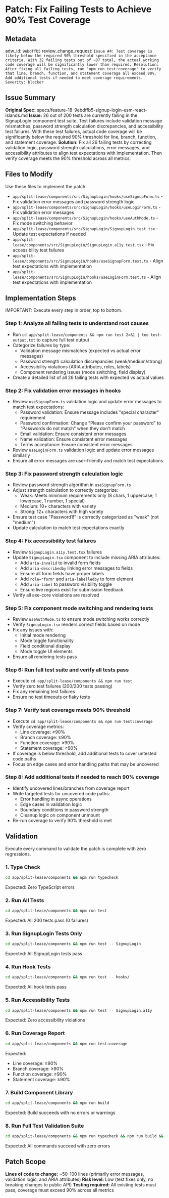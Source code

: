 # Patch: Fix Failing Tests to Achieve 90% Test Coverage

## Metadata
adw_id: `9ebdffb5`
review_change_request: `Issue #4: Test coverage is likely below the required 90% threshold specified in the acceptance criteria. With 32 failing tests out of ~87 total, the actual working code coverage will be significantly lower than required. Resolution: After fixing all failing tests, run 'npm run test:coverage' to verify that line, branch, function, and statement coverage all exceed 90%. Add additional tests if needed to meet coverage requirements. Severity: blocker`

## Issue Summary
**Original Spec:** specs/feature-18-9ebdffb5-signup-login-esm-react-islands.md
**Issue:** 26 out of 200 tests are currently failing in the SignupLogin component test suite. Test failures include validation message mismatches, password strength calculation discrepancies, and accessibility test failures. With these test failures, actual code coverage will be significantly below the required 90% threshold for line, branch, function, and statement coverage.
**Solution:** Fix all 26 failing tests by correcting validation logic, password strength calculations, error messages, and accessibility attributes to align test expectations with implementation. Then verify coverage meets the 90% threshold across all metrics.

## Files to Modify
Use these files to implement the patch:

- `app/split-lease/components/src/SignupLogin/hooks/useSignupForm.ts` - Fix validation error messages and password strength logic
- `app/split-lease/components/src/SignupLogin/hooks/useLoginForm.ts` - Fix validation error messages
- `app/split-lease/components/src/SignupLogin/hooks/useAuthMode.ts` - Fix mode switching behavior
- `app/split-lease/components/src/SignupLogin/SignupLogin.test.tsx` - Update test expectations if needed
- `app/split-lease/components/src/SignupLogin/SignupLogin.a11y.test.tsx` - Fix accessibility test failures
- `app/split-lease/components/src/SignupLogin/hooks/useSignupForm.test.ts` - Align test expectations with implementation
- `app/split-lease/components/src/SignupLogin/hooks/useLoginForm.test.ts` - Align test expectations with implementation

## Implementation Steps
IMPORTANT: Execute every step in order, top to bottom.

### Step 1: Analyze all failing tests to understand root causes
- Run `cd app/split-lease/components && npm run test 2>&1 | tee test-output.txt` to capture full test output
- Categorize failures by type:
  - Validation message mismatches (expected vs actual error messages)
  - Password strength calculation discrepancies (weak/medium/strong)
  - Accessibility violations (ARIA attributes, roles, labels)
  - Component rendering issues (mode switching, field display)
- Create a detailed list of all 26 failing tests with expected vs actual values

### Step 2: Fix validation error messages in hooks
- Review `useSignupForm.ts` validation logic and update error messages to match test expectations:
  - Password validation: Ensure message includes "special character" requirement
  - Password confirmation: Change "Please confirm your password" to "Passwords do not match" when they don't match
  - Email validation: Ensure consistent error messages
  - Name validation: Ensure consistent error messages
  - Terms acceptance: Ensure consistent error messages
- Review `useLoginForm.ts` validation logic and update error messages similarly
- Ensure all error messages are user-friendly and match test expectations

### Step 3: Fix password strength calculation logic
- Review password strength algorithm in `useSignupForm.ts`
- Adjust strength calculation to correctly categorize:
  - Weak: Meets minimum requirements only (8 chars, 1 uppercase, 1 lowercase, 1 number, 1 special)
  - Medium: 10+ characters with variety
  - Strong: 12+ characters with high variety
- Ensure test case "Password1!" is correctly categorized as "weak" (not "medium")
- Update calculation to match test expectations exactly

### Step 4: Fix accessibility test failures
- Review `SignupLogin.a11y.test.tsx` failures
- Update `SignupLogin.tsx` component to include missing ARIA attributes:
  - Add `aria-invalid` to invalid form fields
  - Add `aria-describedby` linking error messages to fields
  - Ensure all form fields have proper labels
  - Add `role="form"` and `aria-labelledby` to form element
  - Add `aria-label` to password visibility toggle
  - Ensure live regions exist for submission feedback
- Verify all axe-core violations are resolved

### Step 5: Fix component mode switching and rendering tests
- Review `useAuthMode.ts` to ensure mode switching works correctly
- Verify `SignupLogin.tsx` renders correct fields based on mode
- Fix any issues with:
  - Initial mode rendering
  - Mode toggle functionality
  - Field conditional display
  - Mode toggle UI elements
- Ensure all rendering tests pass

### Step 6: Run full test suite and verify all tests pass
- Execute `cd app/split-lease/components && npm run test`
- Verify zero test failures (200/200 tests passing)
- Fix any remaining test failures
- Ensure no test timeouts or flaky tests

### Step 7: Verify test coverage meets 90% threshold
- Execute `cd app/split-lease/components && npm run test:coverage`
- Verify coverage metrics:
  - Line coverage: ≥90%
  - Branch coverage: ≥90%
  - Function coverage: ≥90%
  - Statement coverage: ≥90%
- If coverage is below threshold, add additional tests to cover untested code paths
- Focus on edge cases and error handling paths that may be uncovered

### Step 8: Add additional tests if needed to reach 90% coverage
- Identify uncovered lines/branches from coverage report
- Write targeted tests for uncovered code paths:
  - Error handling in async operations
  - Edge cases in validation logic
  - Boundary conditions in password strength
  - Cleanup logic on component unmount
- Re-run coverage to verify 90% threshold is met

## Validation
Execute every command to validate the patch is complete with zero regressions.

### 1. Type Check
```bash
cd app/split-lease/components && npm run typecheck
```
Expected: Zero TypeScript errors

### 2. Run All Tests
```bash
cd app/split-lease/components && npm run test
```
Expected: All 200 tests pass (0 failures)

### 3. Run SignupLogin Tests Only
```bash
cd app/split-lease/components && npm run test -- SignupLogin
```
Expected: All SignupLogin tests pass

### 4. Run Hook Tests
```bash
cd app/split-lease/components && npm run test -- hooks/
```
Expected: All hook tests pass

### 5. Run Accessibility Tests
```bash
cd app/split-lease/components && npm run test -- SignupLogin.a11y
```
Expected: Zero accessibility violations

### 6. Run Coverage Report
```bash
cd app/split-lease/components && npm run test:coverage
```
Expected:
- Line coverage: ≥90%
- Branch coverage: ≥90%
- Function coverage: ≥90%
- Statement coverage: ≥90%

### 7. Build Component Library
```bash
cd app/split-lease/components && npm run build
```
Expected: Build succeeds with no errors or warnings

### 8. Run Full Test Validation Suite
```bash
cd app/split-lease/components && npm run typecheck && npm run build && npm run test
```
Expected: All commands succeed with zero errors

## Patch Scope
**Lines of code to change:** ~50-100 lines (primarily error messages, validation logic, and ARIA attributes)
**Risk level:** Low (test fixes only, no breaking changes to public API)
**Testing required:** All existing tests must pass, coverage must exceed 90% across all metrics

